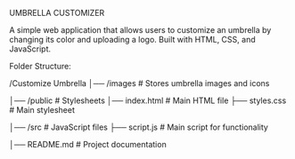UMBRELLA CUSTOMIZER

A simple web application that allows users to customize an umbrella by changing its color and uploading a logo. Built with HTML, CSS, and JavaScript.

Folder Structure:

/Customize Umbrella
│── /images           # Stores umbrella images and icons

│── /public              # Stylesheets
    │── index.html        # Main HTML file
    ├── styles.css    # Main stylesheet

│── /src               # JavaScript files
    ├── script.js     # Main script for functionality
    
│── README.md         # Project documentation
